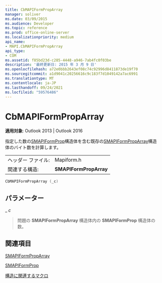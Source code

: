 ```yaml
---
title: CbMAPIFormPropArray
manager: soliver
ms.date: 03/09/2015
ms.audience: Developer
ms.topic: reference
ms.prod: office-online-server
ms.localizationpriority: medium
api_name:
- MAPI.CbMAPIFormPropArray
api_type:
- COM
ms.assetid: f85bd23d-c285-4448-a946-7ab4fc0f03be
description: '最終更新日: 2015 年 3 月 9 日'
ms.openlocfilehash: a72e0bbb2643ef08c74c92996d8411873de19f70
ms.sourcegitcommit: a1d9041c20256616c9c183f7d1049142a7ac6991
ms.translationtype: MT
ms.contentlocale: ja-JP
ms.lasthandoff: 09/24/2021
ms.locfileid: "59576486"
---
```

# <a name="cbmapiformproparray"></a>CbMAPIFormPropArray

  
  
**適用対象**: Outlook 2013 | Outlook 2016 
  
指定した数の[SMAPIFormProp](smapiformprop.md)構造体を含む既存の[SMAPIFormPropArray](smapiformproparray.md)構造体のバイト数を計算します。 
  
|||
|:-----|:-----|
|ヘッダー ファイル:  <br/> |Mapiform.h  <br/> |
|関連する構造:  <br/> |**SMAPIFormPropArray** <br/> |
   
```cpp
CbMAPIFormPropArray (_c)
```

## <a name="parameters"></a>パラメーター

 _ _c_
  
> 問題の **SMAPIFormPropArray** 構造体内の **SMAPIFormProp** 構造体の数。 
    
## <a name="see-also"></a>関連項目



[SMAPIFormPropArray](smapiformproparray.md)
  
[SMAPIFormProp](smapiformprop.md)


[構造に関連するマクロ](macros-related-to-structures.md)

